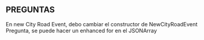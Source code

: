 ## PREGUNTAS

En new City Road Event, debo cambiar el constructor de NewCityRoadEvent
Pregunta, se puede hacer un enhanced for en el JSONArray
